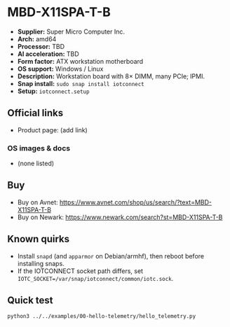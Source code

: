 # MBD-X11SPA-T-B

- **Supplier:** Super Micro Computer  Inc.
- **Arch:** amd64
- **Processor:** TBD
- **AI acceleration:** TBD
- **Form factor:** ATX workstation motherboard
- **OS support:** Windows / Linux
- **Description:** Workstation board with 8× DIMM, many PCIe; IPMI.
- **Snap install:** `sudo snap install iotconnect`
- **Setup:** `iotconnect.setup`

## Official links
- Product page: (add link)

### OS images & docs
- (none listed)

## Buy
- Buy on Avnet: https://www.avnet.com/shop/us/search/?text=MBD-X11SPA-T-B
- Buy on Newark: https://www.newark.com/search?st=MBD-X11SPA-T-B

## Known quirks
- Install `snapd` (and `apparmor` on Debian/armhf), then reboot before installing snaps.
- If the IOTCONNECT socket path differs, set `IOTC_SOCKET=/var/snap/iotconnect/common/iotc.sock`.

## Quick test
```bash
python3 ../../examples/00-hello-telemetry/hello_telemetry.py
```
